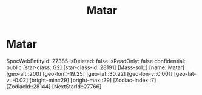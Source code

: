 ﻿---
title: "Matar"
location: [30.22,-19.25,200]
type: Station
tags:
- astro/Star

---

# Matar

SpocWebEntityId: 27385
isDeleted: false
isReadOnly: false
confidential: public
[star-class::G2]
[star-class-id::28191]
[Mass-sol::]
[name::Matar]
[geo-alt::200]
[geo-lon::-19.25]
[geo-lat::30.22]
[geo-lon-v::0.001]
[geo-lat-v::-0.02]
[bright-min::29]
[bright-max::29]
[Zodiac-index::7]
[ZodiacId::28144]
[NextStarId::27766]

